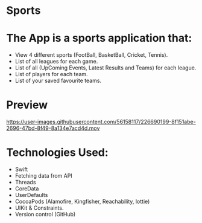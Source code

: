 # Sports

# The App is a sports application that:
- View 4 different sports (FootBall, BasketBall, Cricket, Tennis).
- List of all leagues for each game.
- List of all (UpComing Events, Latest Results and Teams) for each league.
- List of players for each team.
- List of your saved favourite teams.

# Preview
https://user-images.githubusercontent.com/56158117/226690199-8f151abe-2696-47bd-8f49-8a134e7acd4d.mov

# Technologies Used:
- Swift
- Fetching data from API
- Threads
- CoreData
- UserDefaults
- CocoaPods (Alamofire, Kingfisher, Reachability, lottie)
- UIKit & Constraints.
- Version control (GitHub)

